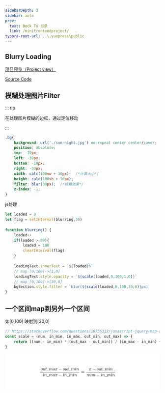 ```yaml
---
sidebarDepth: 3
sidebar: auto
prev:
  text: Back To 目录
  link: /minifrontendproject/
typora-root-url: ..\.vuepress\public
---
```




## Blurry Loading

[项目预览（Project view）](https://q10viking.github.io/Mini-FrontEnd-project/22%20Blurry%20Loading/)

[Source Code](https://github.com/Q10Viking/Mini-FrontEnd-project/tree/main/22%20Blurry%20Loading)

<common-progresson-snippet src="https://q10viking.github.io/Mini-FrontEnd-project/22%20Blurry%20Loading/"/>

## 模糊处理图片Filter

::: tip

在处理图片模糊的边框，通过定位移动

:::

```css
.bg{
    background: url('./sun-night.jpg') no-repeat center center/cover;
    position: absolute;
    top: -10px;
    left: -30px;
    bottom: -10px;
    right: -30px;
    width: calc(100vw + 30px);  /*计算大小*/
    height: calc(100vh + 10px);
    filter: blur(30px);  /*模糊效果*/
    z-index: -1;
}
```

js处理

```js
let loaded = 0
let flag = setInterval(blurring,30)

function blurring() {
    loaded++
    if(loaded > 99){
        loaded = 100
        clearInterval(flag)
    }

    loadingText.innerText = `${loaded}%`
    // map [0,100]->[1,0]
    loadingText.style.opacity = `${scale(loaded,0,100,1,0)}`
    // map [0,100]->[30,0]
    bgSection.style.filter = `blur(${scale(loaded,0,100,30,0)}px)`
}
```



## 一个区间map到另外一个区间

如[0,100] 映射到[30,0]

```js
// https://stackoverflow.com/questions/10756313/javascript-jquery-map-a-range-of-numbers-to-another-range-of-numbers
const scale = (num, in_min, in_max, out_min, out_max) => {
    return ((num - in_min) * (out_max - out_min)) / (in_max - in_min) + out_min
}
```



![image-20220719204609847](/images/minifrontendproject/image-20220719204609847.png)
